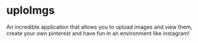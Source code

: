 # uploImgs
An incredible application that allows you to upload images and view them, create your own pinterest and have fun in an environment like instagram!